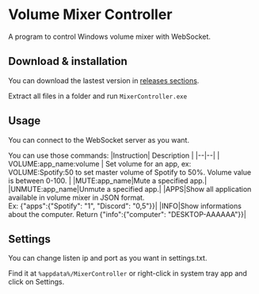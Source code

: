 # Volume Mixer Controller

A program to control Windows volume mixer with WebSocket.


## Download & installation

You can download the lastest version in [releases sections](https://github.com/besuper/VolumeMixerController/releases).

Extract all files in a folder and run `MixerController.exe`

## Usage

You can connect to the WebSocket server as you want. 

You can use those commands: 
|Instruction| Description |
|--|--|
| VOLUME:app_name:volume | Set volume for an app,  ex: VOLUME:Spotify:50 to set master volume of Spotify to 50%. Volume value is between 0-100. |
|MUTE:app_name|Mute a specified app.|
|UNMUTE:app_name|Unmute a specified app.|
|APPS|Show all application available in volume mixer in JSON format. <br>Ex: {"apps":{"Spotify": "1", "Discord": "0,5"}}|
|INFO|Show informations about the computer. Return {"info":{"computer": "DESKTOP-AAAAAA"}}|

## Settings

You can change listen ip and port as you want in settings.txt. 

Find it at `%appdata%/MixerController` or right-click in system tray app and click on Settings.
